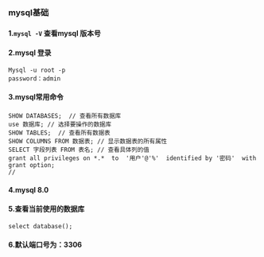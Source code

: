 

### mysql基础

#### 1.`mysql -V`  查看mysql 版本号

#### 2.mysql 登录

```mysql
Mysql -u root -p 
password：admin
```

#### 3.mysql常用命令

```mysql
SHOW DATABASES;  // 查看所有数据库
use 数据库; // 选择要操作的数据库
SHOW TABLES;  // 查看所有数据表
SHOW COLUMNS FROM 数据表; // 显示数据表的所有属性
SELECT 字段列表 FROM 表名; // 查看具体列的值
grant all privileges on *.*  to  '用户'@'%'  identified by '密码'  with grant option;
// 
```

#### 4.mysql 8.0

#### 5.查看当前使用的数据库

`select database();`

#### 6.默认端口号为：3306